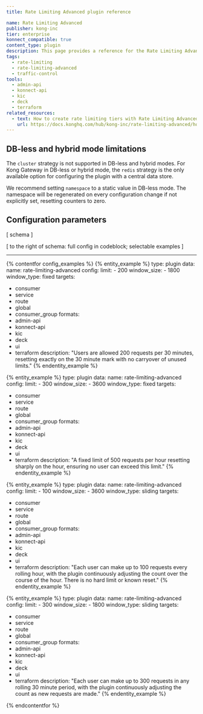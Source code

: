 ```yaml
---
title: Rate Limiting Advanced plugin reference

name: Rate Limiting Advanced
publisher: kong-inc
tier: enterprise
konnect_compatible: true
content_type: plugin
description: This page provides a reference for the Rate Limiting Advanced plugin configuration.
tags:
  - rate-limiting
  - rate-limiting-advanced
  - traffic-control
tools:
  - admin-api
  - konnect-api
  - kic
  - deck
  - terraform
related_resources:
  - text: How to create rate limiting tiers with Rate Limiting Advanced
    url: https://docs.konghq.com/hub/kong-inc/rate-limiting-advanced/how-to/
---
```


## DB-less and hybrid mode limitations

The `cluster` strategy is not supported in DB-less and hybrid modes. For Kong Gateway in DB-less or hybrid mode, the `redis` strategy is the only available option for configuring the plugin with a central data store.

We recommend setting `namespace` to a static value in DB-less mode. The namespace will be regenerated on every configuration change if not explicitly set, resetting counters to zero.

## Configuration parameters

[ schema ]

[ to the right of schema: full config in codeblock; selectable examples ]

---

{% contentfor config_examples %}
{% entity_example %}
type: plugin
data:
  name: rate-limiting-advanced
  config:
    limit: 
    - 200
    window_size: 
    - 1800
    window_type: fixed
targets:
  - consumer
  - service
  - route
  - global
  - consumer_group
formats:
  - admin-api
  - konnect-api
  - kic
  - deck
  - ui
  - terraform
description: "Users are allowed 200 requests per 30 minutes, resetting exactly on the 30 minute mark with no carryover of unused limits."
{% endentity_example %}

{% entity_example %}
type: plugin
data:
  name: rate-limiting-advanced
  config:
    limit: 
    - 300
    window_size: 
    - 3600
    window_type: fixed
targets:
  - consumer
  - service
  - route
  - global
  - consumer_group
formats:
  - admin-api
  - konnect-api
  - kic
  - deck
  - ui
  - terraform
description: "A fixed limit of 500 requests per hour resetting sharply on the hour, ensuring no user can exceed this limit."
{% endentity_example %}

{% entity_example %}
type: plugin
data:
  name: rate-limiting-advanced
  config:
    limit: 
    - 100
    window_size: 
    - 3600
    window_type: sliding
targets:
  - consumer
  - service
  - route
  - global
  - consumer_group
formats:
  - admin-api
  - konnect-api
  - kic
  - deck
  - ui
  - terraform
description: "Each user can make up to 100 requests every rolling hour, with the plugin continuously adjusting the count over the course of the hour. There is no hard limit or known reset."
{% endentity_example %}

{% entity_example %}
type: plugin
data:
  name: rate-limiting-advanced
  config:
    limit: 
    - 300
    window_size: 
    - 1800
    window_type: sliding
targets:
  - consumer
  - service
  - route
  - global
  - consumer_group
formats:
  - admin-api
  - konnect-api
  - kic
  - deck
  - ui
  - terraform
description: "Each user can make up to 300 requests in any rolling 30 minute period, with the plugin continuously adjusting the count as new requests are made."
{% endentity_example %}

{% endcontentfor %}